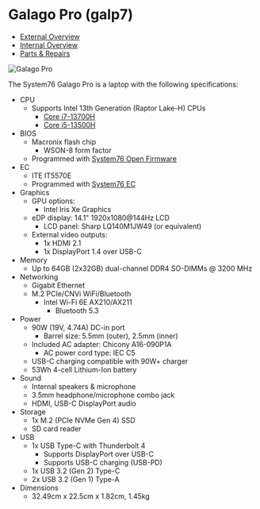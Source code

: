 # Galago Pro (galp7)

- [External Overview](./external-overview.md)
- [Internal Overview](./internal-overview.md)
- [Parts & Repairs](./repairs.md)

![Galago Pro](./img/galp7.webp)

The System76 Galago Pro is a laptop with the following specifications:

- CPU
    - Supports Intel 13th Generation (Raptor Lake-H) CPUs
        - [Core i7-13700H](https://ark.intel.com/content/www/us/en/ark/products/232128/intel-core-i713700h-processor-24m-cache-up-to-5-00-ghz.html)
        - [Core i5-13500H](https://ark.intel.com/content/www/us/en/ark/products/232147/intel-core-i513500h-processor-18m-cache-up-to-4-70-ghz.html)
- BIOS
    - Macronix  flash chip
        - WSON-8 form factor
    - Programmed with [System76 Open Firmware](https://github.com/system76/firmware-open)
- EC
    - ITE IT5570E
    - Programmed with [System76 EC](https://github.com/system76/ec)
- Graphics
    - GPU options:
        - Intel Iris Xe Graphics
    - eDP display: 14.1" 1920x1080@144Hz LCD
        - LCD panel: Sharp LQ140M1JW49 (or equivalent)
    - External video outputs:
        - 1x HDMI 2.1
        - 1x DisplayPort 1.4 over USB-C
- Memory
    - Up to 64GB (2x32GB) dual-channel DDR4 SO-DIMMs @ 3200 MHz
- Networking
    - Gigabit Ethernet
    - M.2 PCIe/CNVi WiFi/Bluetooth
        - Intel Wi-Fi 6E AX210/AX211
            - Bluetooth 5.3
- Power
    - 90W (19V, 4.74A) DC-in port
        - Barrel size: 5.5mm (outer), 2.5mm (inner)
    - Included AC adapter: Chicony A16-090P1A
        - AC power cord type: IEC C5
    - USB-C charging compatible with 90W+ charger
    - 53Wh 4-cell Lithium-Ion battery
- Sound
    - Internal speakers & microphone
    - 3.5mm headphone/microphone combo jack
    - HDMI, USB-C DisplayPort audio
- Storage
    - 1x M.2 (PCIe NVMe Gen 4) SSD
    - SD card reader
- USB
    - 1x USB Type-C with Thunderbolt 4
        - Supports DisplayPort over USB-C
        - Supports USB-C charging (USB-PD)
    - 1x USB 3.2 (Gen 2) Type-C
    - 2x USB 3.2 (Gen 1) Type-A
- Dimensions
    - 32.49cm x 22.5cm x 1.82cm, 1.45kg
